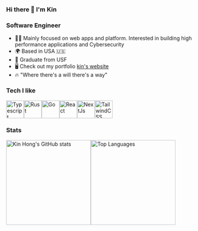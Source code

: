 ### Hi there 👋 I'm Kin

### Software Engineer

* 👨‍💻  Mainly focused on web apps and platform. Interested in building high performance applications and Cybersecurity
* 🌍  Based in USA 🇺🇸
* 🐂  Graduate from USF
* 🖥️  Check out my portfolio [kin's website](https://www.kinhong.vercel.app)
* 🔥  "Where there's a will there's a way" 

### Tech I like 
<div style="display: flex;">
  <a href="https://www.typescriptlang.org"><img src="https://raw.githubusercontent.com/danielcranney/readme-generator/main/public/icons/skills/typescript-colored.svg" width="48" height="48" alt="Typescript" /></a>
  <a href="https://www.rust-lang.org"><img src="https://raw.githubusercontent.com/danielcranney/readme-generator/main/public/icons/skills/rust-colored.svg" width="48" height="48" alt="Rust"/></a>
  <a href="https://go.dev"><img src="https://raw.githubusercontent.com/danielcranney/readme-generator/main/public/icons/skills/go-colored.svg" width="48" height="48" alt="Go"/></a>
  <a href="https://www.reactjs.org"><img src="https://raw.githubusercontent.com/danielcranney/readme-generator/main/public/icons/skills/react-colored.svg" width="48" height="48" alt="React" /></a>
  <a href="https://www.nextjs.org"><img src="https://raw.githubusercontent.com/danielcranney/readme-generator/main/public/icons/skills/nextjs-colored-dark.svg" width="48" height="48" alt="NextJs" /></a>
  <a href="https://www.tailwindcss.com"><img src="https://raw.githubusercontent.com/danielcranney/readme-generator/main/public/icons/skills/tailwindcss-colored.svg" width="48" height="48" alt="TailwindCSS" /></a>
</div>

### Stats

<div style="display: flex;"> 
  <img src="https://github-readme-stats.vercel.app/api?username=k1nho&show_icons=true&hide=&count_private=true&title_color=0891b2&text_color=e4e4e7&icon_color=0891b2&bg_color=3f3f46&hide_border=true&show_icons=true" alt="Kin Hong's GitHub stats" height="229" />
  <img src="https://github-readme-stats.vercel.app/api/top-langs/?username=k1nho&layout=compact&langs_count=10&title_color=0891b2&text_color=e4e4e7&icon_color=0891b2&bg_color=3f3f46&hide_border=true&locale=en&custom_title=Top%20%Languages" alt="Top Languages" height="229" />
</div>


<!---
k1nho/k1nho is a ✨ special ✨ repository because its `README.md` (this file) appears on your GitHub profile.
You can click the Preview link to take a look at your changes.
--->
